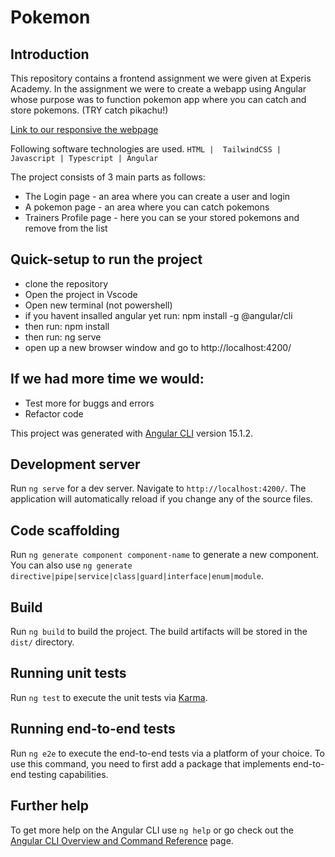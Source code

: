 # Pokemon

## Introduction

This repository contains a frontend assignment we were given at Experis Academy.
In the assignment we were to create a webapp using Angular whose purpose was to function pokemon app where you can catch and store pokemons.
(TRY catch pikachu!)

[Link to our responsive the webpage](https://pokemon-kappa-navy.vercel.app/)

Following software technologies are used.
`HTML |  TailwindCSS | Javascript | Typescript | Angular `

The project consists of 3 main parts as follows:

-   The Login page - an area where you can create a user and login
-   A pokemon page - an area where you can catch pokemons
-   Trainers Profile page - here you can se your stored pokemons and remove from the list

## Quick-setup to run the project

-   clone the repository
-   Open the project in Vscode
-   Open new terminal (not powershell)
-   if you havent insalled angular yet run: npm install -g @angular/cli
-   then run: npm install 
-   then run: ng serve
-   open up a new browser window and go to http://localhost:4200/

## If we had more time we would:

-   Test more for buggs and errors
-   Refactor code




This project was generated with [Angular CLI](https://github.com/angular/angular-cli) version 15.1.2.

## Development server

Run `ng serve` for a dev server. Navigate to `http://localhost:4200/`. The application will automatically reload if you change any of the source files.

## Code scaffolding

Run `ng generate component component-name` to generate a new component. You can also use `ng generate directive|pipe|service|class|guard|interface|enum|module`.

## Build

Run `ng build` to build the project. The build artifacts will be stored in the `dist/` directory.

## Running unit tests

Run `ng test` to execute the unit tests via [Karma](https://karma-runner.github.io).

## Running end-to-end tests

Run `ng e2e` to execute the end-to-end tests via a platform of your choice. To use this command, you need to first add a package that implements end-to-end testing capabilities.

## Further help

To get more help on the Angular CLI use `ng help` or go check out the [Angular CLI Overview and Command Reference](https://angular.io/cli) page.
